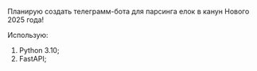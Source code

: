 Планирую создать телеграмм-бота для парсинга елок в канун Нового 2025 года!

Использую:

1) Python 3.10;
2) FastAPI;


